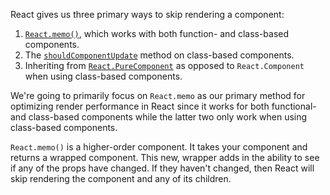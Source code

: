 React gives us three primary ways to skip rendering a component:

1. [`React.memo()`](https://beta.reactjs.org/apis/react/memo), which works with both function- and class-based components.
2. The [`shouldComponentUpdate`](https://reactjs.org/docs/react-component.html#shouldcomponentupdate) method on class-based components.
3. Inheriting from [`React.PureComponent`](https://reactjs.org/docs/react-api.html#reactpurecomponent) as opposed to `React.Component` when using class-based components.

We're going to primarily focus on `React.memo` as our primary method for optimizing render performance in React since it works for both functional- and class-based components while the latter two only work when using class-based components.

`React.memo()` is a higher-order component. It takes your component and returns a wrapped component. This new, wrapper adds in the ability to see if any of the props have changed. If they haven't changed, then React will skip rendering the component and any of its children.